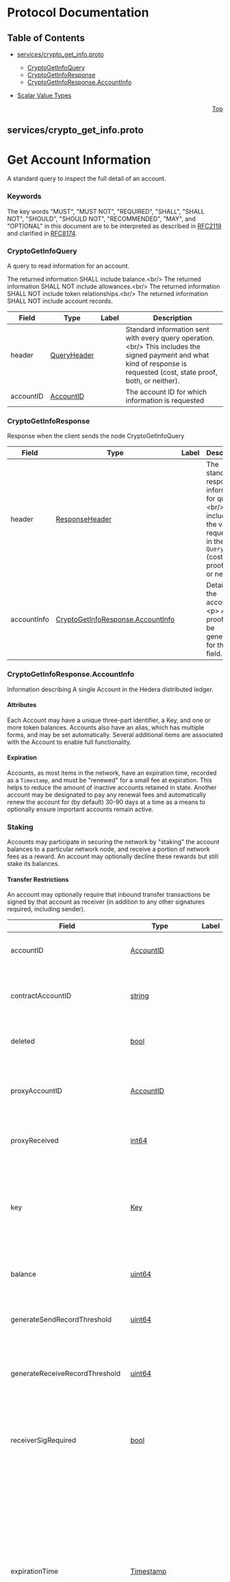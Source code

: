 # Protocol Documentation
<a name="top"></a>

## Table of Contents

- [services/crypto_get_info.proto](#services_crypto_get_info-proto)
    - [CryptoGetInfoQuery](#proto-CryptoGetInfoQuery)
    - [CryptoGetInfoResponse](#proto-CryptoGetInfoResponse)
    - [CryptoGetInfoResponse.AccountInfo](#proto-CryptoGetInfoResponse-AccountInfo)
  
- [Scalar Value Types](#scalar-value-types)



<a name="services_crypto_get_info-proto"></a>
<p align="right"><a href="#top">Top</a></p>

## services/crypto_get_info.proto
# Get Account Information
A standard query to inspect the full detail of an account.

### Keywords
The key words &#34;MUST&#34;, &#34;MUST NOT&#34;, &#34;REQUIRED&#34;, &#34;SHALL&#34;, &#34;SHALL NOT&#34;,
&#34;SHOULD&#34;, &#34;SHOULD NOT&#34;, &#34;RECOMMENDED&#34;, &#34;MAY&#34;, and &#34;OPTIONAL&#34; in this
document are to be interpreted as described in
[RFC2119](https://www.ietf.org/rfc/rfc2119) and clarified in
[RFC8174](https://www.ietf.org/rfc/rfc8174).


<a name="proto-CryptoGetInfoQuery"></a>

### CryptoGetInfoQuery
A query to read information for an account.

The returned information SHALL include balance.&lt;br/&gt;
The returned information SHALL NOT include allowances.&lt;br/&gt;
The returned information SHALL NOT include token relationships.&lt;br/&gt;
The returned information SHALL NOT include account records.


| Field | Type | Label | Description |
| ----- | ---- | ----- | ----------- |
| header | [QueryHeader](#proto-QueryHeader) |  | Standard information sent with every query operation.&lt;br/&gt; This includes the signed payment and what kind of response is requested (cost, state proof, both, or neither). |
| accountID | [AccountID](#proto-AccountID) |  | The account ID for which information is requested |






<a name="proto-CryptoGetInfoResponse"></a>

### CryptoGetInfoResponse
Response when the client sends the node CryptoGetInfoQuery


| Field | Type | Label | Description |
| ----- | ---- | ----- | ----------- |
| header | [ResponseHeader](#proto-ResponseHeader) |  | The standard response information for queries.&lt;br/&gt; This includes the values requested in the `QueryHeader` (cost, state proof, both, or neither). |
| accountInfo | [CryptoGetInfoResponse.AccountInfo](#proto-CryptoGetInfoResponse-AccountInfo) |  | Details of the account. &lt;p&gt; A state proof MAY be generated for this field. |






<a name="proto-CryptoGetInfoResponse-AccountInfo"></a>

### CryptoGetInfoResponse.AccountInfo
Information describing A single Account in the Hedera distributed ledger.

#### Attributes
Each Account may have a unique three-part identifier, a Key, and one or
more token balances. Accounts also have an alias, which has multiple
forms, and may be set automatically. Several additional items are
associated with the Account to enable full functionality.

#### Expiration
Accounts, as most items in the network, have an expiration time, recorded
as a `Timestamp`, and must be &#34;renewed&#34; for a small fee at expiration.
This helps to reduce the amount of inactive accounts retained in state.
Another account may be designated to pay any renewal fees and
automatically renew the account for (by default) 30-90 days at a time as
a means to optionally ensure important accounts remain active.

### Staking
Accounts may participate in securing the network by &#34;staking&#34; the account
balances to a particular network node, and receive a portion of network
fees as a reward. An account may optionally decline these rewards but
still stake its balances.

#### Transfer Restrictions
An account may optionally require that inbound transfer transactions be
signed by that account as receiver (in addition to any other signatures
required, including sender).


| Field | Type | Label | Description |
| ----- | ---- | ----- | ----------- |
| accountID | [AccountID](#proto-AccountID) |  | a unique identifier for this account. &lt;p&gt; An account identifier, when assigned to this field, SHALL be of the form `shard.realm.number`. |
| contractAccountID | [string](#string) |  | A Solidity ID. &lt;p&gt; This SHALL be populated if this account is a smart contract, and SHALL NOT be populated otherwise.&lt;br/&gt; This SHALL be formatted as a string according to Solidity ID standards. |
| deleted | [bool](#bool) |  | A boolean indicating that this account is deleted. &lt;p&gt; Any transaction involving a deleted account SHALL fail. |
| proxyAccountID | [AccountID](#proto-AccountID) |  | **Deprecated.** Replaced by StakingInfo.&lt;br/&gt; ID of the account to which this account is staking its balances. If this account is not currently staking its balances, then this field, if set, SHALL be the sentinel value of `0.0.0`. |
| proxyReceived | [int64](#int64) |  | **Deprecated.** Replaced by StakingInfo.&lt;br/&gt; The total amount of tinybar proxy staked to this account. |
| key | [Key](#proto-Key) |  | The key to be used to sign transactions from this account, if any. &lt;p&gt; This key SHALL NOT be set for hollow accounts until the account is finalized.&lt;br/&gt; This key SHALL be set on all other accounts, except for certain immutable accounts (0.0.800 and 0.0.801) necessary for network function and otherwise secured by the governing council. |
| balance | [uint64](#uint64) |  | The HBAR balance of this account, in tinybar (10&lt;sup&gt;-8&lt;/sup&gt; HBAR). &lt;p&gt; This value SHALL always be a whole number. |
| generateSendRecordThreshold | [uint64](#uint64) |  | **Deprecated.** Obsolete and unused.&lt;br/&gt; The threshold amount, in tinybars, at which a record was created for any transaction that decreased the balance of this account. |
| generateReceiveRecordThreshold | [uint64](#uint64) |  | **Deprecated.** Obsolete and unused.&lt;br/&gt; The threshold amount, in tinybars, at which a record was created for any transaction that increased the balance of this account. |
| receiverSigRequired | [bool](#bool) |  | A boolean indicating that the account requires a receiver signature for inbound token transfer transactions. &lt;p&gt; If this value is `true` then a transaction to transfer tokens to this account SHALL NOT succeed unless this account has signed the transfer transaction. |
| expirationTime | [Timestamp](#proto-Timestamp) |  | The current expiration time for this account. &lt;p&gt; This account SHALL be due standard renewal fees when the network consensus time exceeds this time.&lt;br/&gt; If rent and expiration are enabled for the network, and automatic renewal is enabled for this account, renewal fees SHALL be charged after this time, and, if charged, the expiration time SHALL be extended for another renewal period.&lt;br/&gt; This account MAY be expired and removed from state at any point after this time if not renewed.&lt;br/&gt; An account holder MAY extend this time by submitting an account update transaction to modify expiration time, subject to the current maximum expiration time for the network. |
| autoRenewPeriod | [Duration](#proto-Duration) |  | A duration to extend this account&#39;s expiration. &lt;p&gt; The network SHALL extend the account&#39;s expiration by this duration, if funds are available, upon automatic renewal.&lt;br/&gt; This SHALL NOT apply if the account is already deleted upon expiration.&lt;br/&gt; If this is not provided in an allowed range on account creation, the transaction SHALL fail with INVALID_AUTO_RENEWAL_PERIOD. The default values for the minimum period and maximum period are currently 30 days and 90 days, respectively. |
| liveHashes | [LiveHash](#proto-LiveHash) | repeated | All of the livehashes attached to the account (each of which is a hash along with the keys that authorized it and can delete it) |
| tokenRelationships | [TokenRelationship](#proto-TokenRelationship) | repeated | **Deprecated.** As of `HIP-367`, which enabled unlimited token associations, the potential scale for this value requires that users consult a mirror node for this information. |
| memo | [string](#string) |  | A short description of this account. &lt;p&gt; This value, if set, MUST NOT exceed `transaction.maxMemoUtf8Bytes` (default 100) bytes when encoded as UTF-8. |
| ownedNfts | [int64](#int64) |  | The total number of non-fungible/unique tokens owned by this account. |
| max_automatic_token_associations | [int32](#int32) |  | The maximum number of tokens that can be auto-associated with the account. &lt;p&gt; If this is less than or equal to `used_auto_associations` (or 0), then this account MUST manually associate with a token before transacting in that token.&lt;br/&gt; Following HIP-904 This value may also be `-1` to indicate no limit.&lt;br/&gt; This value MUST NOT be less than `-1`. |
| alias | [bytes](#bytes) |  | An account alias.&lt;br/&gt; This is a value used in some contexts to reference an account when the tripartite account identifier is not available. &lt;p&gt; This field, when set to a non-default value, is immutable and SHALL NOT be changed. |
| ledger_id | [bytes](#bytes) |  | The ledger ID of the network that generated this response. &lt;p&gt; This value SHALL identify the distributed ledger that responded to this query. |
| ethereum_nonce | [int64](#int64) |  | The ethereum transaction nonce associated with this account. |
| staking_info | [StakingInfo](#proto-StakingInfo) |  | Staking information for this account. |





 

 

 

 



## Scalar Value Types

| .proto Type | Notes | C++ | Java | Python | Go | C# | PHP | Ruby |
| ----------- | ----- | --- | ---- | ------ | -- | -- | --- | ---- |
| <a name="double" /> double |  | double | double | float | float64 | double | float | Float |
| <a name="float" /> float |  | float | float | float | float32 | float | float | Float |
| <a name="int32" /> int32 | Uses variable-length encoding. Inefficient for encoding negative numbers – if your field is likely to have negative values, use sint32 instead. | int32 | int | int | int32 | int | integer | Bignum or Fixnum (as required) |
| <a name="int64" /> int64 | Uses variable-length encoding. Inefficient for encoding negative numbers – if your field is likely to have negative values, use sint64 instead. | int64 | long | int/long | int64 | long | integer/string | Bignum |
| <a name="uint32" /> uint32 | Uses variable-length encoding. | uint32 | int | int/long | uint32 | uint | integer | Bignum or Fixnum (as required) |
| <a name="uint64" /> uint64 | Uses variable-length encoding. | uint64 | long | int/long | uint64 | ulong | integer/string | Bignum or Fixnum (as required) |
| <a name="sint32" /> sint32 | Uses variable-length encoding. Signed int value. These more efficiently encode negative numbers than regular int32s. | int32 | int | int | int32 | int | integer | Bignum or Fixnum (as required) |
| <a name="sint64" /> sint64 | Uses variable-length encoding. Signed int value. These more efficiently encode negative numbers than regular int64s. | int64 | long | int/long | int64 | long | integer/string | Bignum |
| <a name="fixed32" /> fixed32 | Always four bytes. More efficient than uint32 if values are often greater than 2^28. | uint32 | int | int | uint32 | uint | integer | Bignum or Fixnum (as required) |
| <a name="fixed64" /> fixed64 | Always eight bytes. More efficient than uint64 if values are often greater than 2^56. | uint64 | long | int/long | uint64 | ulong | integer/string | Bignum |
| <a name="sfixed32" /> sfixed32 | Always four bytes. | int32 | int | int | int32 | int | integer | Bignum or Fixnum (as required) |
| <a name="sfixed64" /> sfixed64 | Always eight bytes. | int64 | long | int/long | int64 | long | integer/string | Bignum |
| <a name="bool" /> bool |  | bool | boolean | boolean | bool | bool | boolean | TrueClass/FalseClass |
| <a name="string" /> string | A string must always contain UTF-8 encoded or 7-bit ASCII text. | string | String | str/unicode | string | string | string | String (UTF-8) |
| <a name="bytes" /> bytes | May contain any arbitrary sequence of bytes. | string | ByteString | str | []byte | ByteString | string | String (ASCII-8BIT) |


